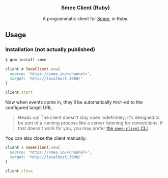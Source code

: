 <h3 align="center">Smee Client (Ruby)</h3>
<p align="center">A programmatic client for <a href="https://smee.io">Smee</a>, in Ruby.<p>

## Usage

### Installation (not actually published)

```sh
$ gem install smee
```

```ruby
client = SmeeClient.new(
  source: 'https://smee.io/<channel>',
  target: 'http://localhost:3000/'
)

client.start
```

Now when events come in, they'll be automatically `POST`-ed to the configured target URL.

> Heads up! The client doesn't stay open indefinitely; it's designed to be part of a running process like a server listening for connections. If that doesn't work for you, you may prefer [the `smee-client` CLI](https://github.com/probot/smee-client/#cli).

You can also close the client manually:

```ruby
client = SmeeClient.new(
  source: 'https://smee.io/<channel>',
  target: 'http://localhost:3000/'
)

client.close
```
